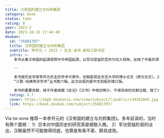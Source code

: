 ```yaml
---
title: 汉帝国的建立与刘邦集团
category: book
status: todo
rating: 0
year: 2023-2
date: 2023-10-16 17:44:40
douban:
  id: "35881797"
  title: 汉帝国的建立与刘邦集团
  subtitle: 李开元 / 2023 / 生活·读书·新知三联书店
  intro: >-
    本书从秦汉帝国的起源观照中华帝国起源，以军功受益阶层作为切入视角，反映了作者的深思与巧思。全书的研究，体现作者扎实的史学功底和理论思考的创见，是一部具有典范意义的秦汉史研究著作。

    --

    本书是历史学家李开元先生的学术代表作，初稿是其在东京大学的博士论文（原为日文）。2003年，作者同年推出中文版、日文版。中文版收入
    “三联·哈佛燕京学术”丛书第六辑。此次出版的是中文初版的增订版。

    本书的重要贡献，缘于作者根据《史记》《汉书》中相对稀少、不成系统的文献记载，做了大量的史料整理工作，用计量史学的方法，研究汉初刘邦集团的人数、籍贯、爵位、职官、任期等基础信息，使得刘邦集团与汉初政治的讨论有了比较扎实的根基。作者认为汉初的“军功受益阶层”在中国历史上具有普遍性、典型性。在此次的增订版中，作者充分利用近年来发现的新史料、涌现的新成果，进一步丰富完善自己的论证，使之成为定本。
  rating: 8.7
  cover: https://img9.doubanio.com/view/subject/l/public/s34363845.jpg
  link: https://book.douban.com/subject/35881797/
---
```


Via tw xone 推荐一本李开元的《汉帝国的建立与刘邦集团》。多年前读的，当时有两个震撼：
1）日本对中国历史的研究真是细致入微。
2）军功受益阶层的淡出，汉朝虽然不可能做得彻底，也算是有条不紊、颇具成效。